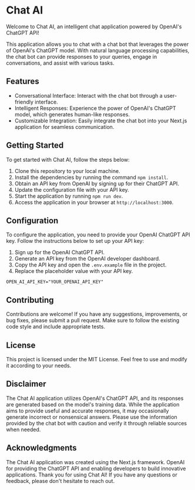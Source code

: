 # Chat AI

Welcome to Chat AI, an intelligent chat application powered by OpenAI's ChatGPT API!

This application allows you to chat with a chat bot that leverages the power of OpenAI's ChatGPT model. With natural language processing capabilities, the chat bot can provide responses to your queries, engage in conversations, and assist with various tasks.

## Features

- Conversational Interface: Interact with the chat bot through a user-friendly interface.
- Intelligent Responses: Experience the power of OpenAI's ChatGPT model, which generates human-like responses.
- Customizable Integration: Easily integrate the chat bot into your Next.js application for seamless communication.

## Getting Started

To get started with Chat AI, follow the steps below:

1. Clone this repository to your local machine.
2. Install the dependencies by running the command `npm install`.
3. Obtain an API key from OpenAI by signing up for their ChatGPT API.
4. Update the configuration file with your API key.
5. Start the application by running `npm run dev`.
6. Access the application in your browser at `http://localhost:3000`.

## Configuration

To configure the application, you need to provide your OpenAI ChatGPT API key. Follow the instructions below to set up your API key:

1. Sign up for the OpenAI ChatGPT API.
2. Generate an API key from the OpenAI developer dashboard.
3. Copy the API key and open the `.env.example` file in the project.
4. Replace the placeholder value with your API key.

```properties
OPEN_AI_API_KEY="YOUR_OPENAI_API_KEY"
```

## Contributing

Contributions are welcome! If you have any suggestions, improvements, or bug fixes, please submit a pull request. Make sure to follow the existing code style and include appropriate tests.

## License

This project is licensed under the MIT License. Feel free to use and modify it according to your needs.

## Disclaimer

The Chat AI application utilizes OpenAI's ChatGPT API, and its responses are generated based on the model's training data. While the application aims to provide useful and accurate responses, it may occasionally generate incorrect or nonsensical answers. Please use the information provided by the chat bot with caution and verify it through reliable sources when needed.

## Acknowledgments
The Chat AI application was created using the Next.js framework.
OpenAI for providing the ChatGPT API and enabling developers to build innovative applications.
Thank you for using Chat AI! If you have any questions or feedback, please don't hesitate to reach out.